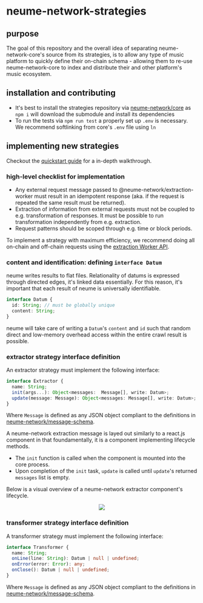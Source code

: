 # neume-network-strategies

## purpose

The goal of this repository and the overall idea of separating
neume-network-core's source from its strategies, is to allow any type of music
platform to quickly define their on-chain schema - allowing them to re-use
neume-network-core to index and distribute their and other platform's music
ecosystem.

## installation and contributing

- It's best to install the strategies repository via
  [neume-network/core](https://github.com/neume-network/core) as `npm i` will
  download the submodule and install its dependencies
- To run the tests via `npm run test` a properly set up `.env` is necessary. We
  recommend softlinking from core's `.env` file using `ln`

## implementing new strategies

Checkout the [quickstart guide](https://github.com/neume-network/strategies/blob/main/docs/quickstart.md) for a in-depth walkthrough.

### high-level checklist for implementation

- Any external request message passed to @neume-network/extraction-worker must
  result in an idempotent response (aka. if the request is repeated the same
  result must be returned).
- Extraction of information from external requests must not be coupled to e.g.
  transformation of responses. It must be possible to run transformation
  independently from e.g. extraction.
- Request patterns should be scoped through e.g. time or block periods.

To implement a strategy with maximum efficiency, we recommend doing all
on-chain and off-chain requests using the [extraction Worker
API](https://github.com/neume-network/extraction-worker#extractor-worker-api).

### content and identification: defining `interface Datum`

neume writes results to flat files. Relationality of datums is expressed
through directed edges, it's linked data essentially. For this reason, it's
important that each result of neume is universally identifiable.

```ts
interface Datum {
  id: String; // must be globally unique
  content: String;
}
```

neume will take care of writing a `Datum`'s `content` and `id` such that random
direct and low-memory overhead access within the entire crawl result is
possible.

### extractor strategy interface definition

An extractor strategy must implement the following interface:

```ts
interface Extractor {
  name: String;
  init(args...): Object<messages:  Message[], write: Datum>;
  update(message: Message): Object<messages: Message[], write: Datum>;
}
```

Where `Message` is defined as any JSON object compliant to the definitions in
[neume-network/message-schema](https://github.com/neume-network/message-schema).

A neume-network extraction message is layed out similarly to a react.js
component in that foundamentally, it is a component implementing lifecycle
methods.

- The `init` function is called when the component is mounted into the core
  process.
- Upon completion of the `init` task, `update` is called until `update`'s
  returned `messages` list is empty.

Below is a visual overview of a neume-network extractor component's lifecycle.

<p align="center">
  <img src="/assets/extractor-lifecycle-component.png" />
</p>

### transformer strategy interface definition

A transformer strategy must implement the following interface:

```ts
interface Transformer {
  name: String;
  onLine(line: String): Datum | null | undefined;
  onError(error: Error): any;
  onClose(): Datum | null | undefined;
}
```

Where `Message` is defined as any JSON object compliant to the definitions in
[neume-network/message-schema](https://github.com/neume-network/message-schema).
